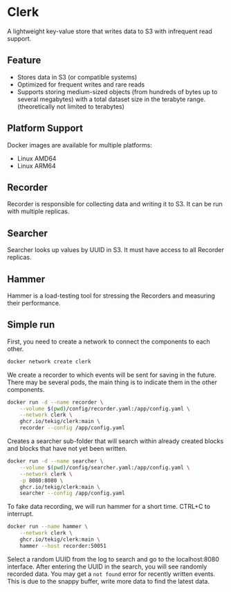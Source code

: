 # Clerk
A lightweight key-value store that writes data to S3 with infrequent read support.

## Feature
- Stores data in S3 (or compatible systems)
- Optimized for frequent writes and rare reads
- Supports storing medium-sized objects (from hundreds of bytes up to several megabytes) with a total dataset size in the terabyte range. (theoretically not limited to terabytes)

## Platform Support
Docker images are available for multiple platforms:
- Linux AMD64
- Linux ARM64

## Recorder
Recorder is responsible for collecting data and writing it to S3. It can be run with multiple replicas.

## Searcher
Searcher looks up values by UUID in S3. It must have access to all Recorder replicas.

## Hammer
Hammer is a load-testing tool for stressing the Recorders and measuring their performance.

## Simple run
First, you need to create a network to connect the components to each other.
```bash
docker network create clerk
```

We create a recorder to which events will be sent for saving in the future. There may be several pods, the main thing is to indicate them in the other components.
```bash
docker run -d --name recorder \
    --volume $(pwd)/config/recorder.yaml:/app/config.yaml \
    --network clerk \
    ghcr.io/tekig/clerk:main \
    recorder --config /app/config.yaml
```

Creates a searcher sub-folder that will search within already created blocks and blocks that have not yet been written.
```bash
docker run -d --name searcher \
    --volume $(pwd)/config/searcher.yaml:/app/config.yaml \
    --network clerk \
    -p 8080:8080 \
    ghcr.io/tekig/clerk:main \
    searcher --config /app/config.yaml
```

To fake data recording, we will run hammer for a short time. CTRL+C to interrupt.
```bash
docker run --name hammer \
    --network clerk \
    ghcr.io/tekig/clerk:main \
    hammer --host recorder:50051
```

Select a random UUID from the log to search and go to the localhost:8080 interface. After entering the UUID in the search, you will see randomly recorded data. You may get a `not found` error for recently written events. This is due to the snappy buffer, write more data to find the latest data.
